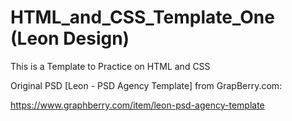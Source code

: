 # HTML_and_CSS_Template_One (Leon Design)
This is a Template to Practice on HTML and CSS

Original PSD [Leon - PSD Agency Template] from GrapBerry.com:

https://www.graphberry.com/item/leon-psd-agency-template
